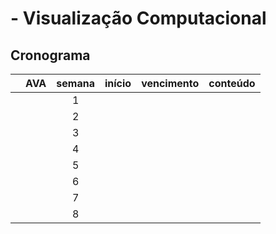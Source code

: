 #  - Visualização Computacional

## Cronograma

|   | AVA | semana | início | vencimento | conteúdo |
|:---:|:---:|:---:|:---:|:---:|:---|
|  |  | 1 |  |  |  |
|  |  | 2 |  |  |  |
|  |  | 3 |  |  |  |
|  |  | 4 |  |  |  |
|  |  | 5 |  |  |  |
|  |  | 6 |  |  |  |
|  |  | 7 |  |  |  |
|  |  | 8 |  |  |  |